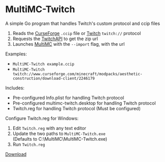 # MultiMC-Twitch

A simple Go program that handles Twitch's custom protocol and ccip files
1. Reads the [CurseForge] `.ccip` file or [Twitch] `twitch://` protocol  
2. Requests the [TwitchAPI] to get the zip url  
3. Launches [MultiMC] with the `--import` flag, with the url  

Examples:
  - `MultiMC-Twitch example.ccip`
  - `MultiMC-Twitch twitch://www.curseforge.com/minecraft/modpacks/aesthetic-construction/download-client/2246179`

Includes:
  - Pre-configured Info.plist for handling Twitch protocol
  - Pre-configured multimc-twitch.desktop for handling Twitch protocol
  - Twitch.reg for handling Twitch protocol (Must be configured)

Configure Twitch.reg for Windows:
1. Edit `Twitch.reg` with any text editor  
2. Update the two paths to `MultiMC-Twitch.exe`   
  (Defaults to C:\MultiMC\MultiMC-Twitch.exe)
3. Run `Twitch.reg`  

[Download](https://github.com/ShayBox/MultiMC-CCIP/releases)

[CurseForge]: https://www.curseforge.com/
[Twitch]: https://twitch.tv/
[TwitchAPI]: https://twitchappapi.docs.apiary.io/
[MultiMC]: https://multimc.org/